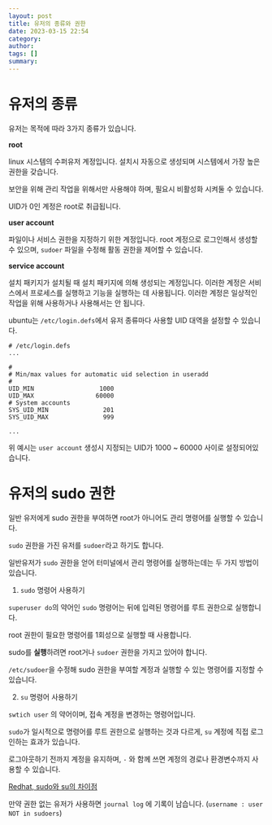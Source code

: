 ```yaml
---
layout: post
title: 유저의 종류와 권한
date: 2023-03-15 22:54
category: 
author: 
tags: []
summary: 
---
```



# 유저의 종류

유저는 목적에 따라 3가지 종류가 있습니다.

**root**

linux 시스템의 수퍼유저 계정입니다. 설치시 자동으로 생성되며 시스템에서 가장 높은 권한을 갖습니다.

보안을 위해 관리 작업을 위해서만 사용해야 하며, 필요시 비활성화 시켜둘 수 있습니다.

UID가 0인 계정은 root로 취급됩니다.


**user account**

파일이나 서비스 권한을 지정하기 위한 계정입니다. root 계정으로 로그인해서 생성할 수 있으며, `sudoer` 파일을 수정해 활동 권한을 제어할 수 있습니다.

**service account**

설치 패키지가 설치될 때 설치 패키지에 의해 생성되는 계정입니다. 이러한 계정은 서비스에서 프로세스를 실행하고 기능을 실행하는 데 사용됩니다. 이러한 계정은 일상적인 작업을 위해 사용하거나 사용해서는 안 됩니다.


ubuntu는 `/etc/login.defs`에서 유저 종류마다 사용할 UID 대역을 설정할 수 있습니다.

```console
# /etc/login.defs
...

#
# Min/max values for automatic uid selection in useradd
#
UID_MIN                  1000
UID_MAX                 60000
# System accounts
SYS_UID_MIN               201
SYS_UID_MAX               999

...

```

위 예시는 `user account` 생성시 지정되는 UID가 1000 ~ 60000 사이로 설정되어있습니다.


# 유저의 sudo 권한

일반 유저에게 sudo 권한을 부여하면 root가 아니어도 관리 명령어를 실행할 수 있습니다.

`sudo` 권한을 가진 유저를 `sudoer`라고 하기도 합니다.



일반유저가 `sudo` 권한을 얻어 터미널에서 관리 명령어를 실행하는데는 두 가지 방법이 있습니다.

1. `sudo` 명령어 사용하기

`superuser do`의 약어인 `sudo` 명령어는 뒤에 입력된 명령어를 루트 권한으로 실행합니다.

root 권한이 필요한 명령어를 1회성으로 실행할 때 사용합니다.

sudo를 **실행**하려면 root거나 `sudoer` 권한을 가지고 있어야 합니다.

`/etc/sudoer`을 수정해 sudo 권한을 부여할 계정과 실행할 수 있는 명령어를 지정할 수 있습니다.

2. `su` 명령어 사용하기

`swtich user` 의 약어이며, 접속 계정을 변경하는 명령어입니다.

`sudo`가 일시적으로 명령어를 루트 권한으로 실행하는 것과 다르게, `su` 계정에 직접 로그인하는 효과가 있습니다.

로그아웃하기 전까지 계정을 유지하며, `-` 와 함께 쓰면 계정의 경로나 환경변수까지 사용할 수 있습니다.

[Redhat, sudo와 su의 차이점](https://www.redhat.com/sysadmin/difference-between-sudo-su)

만약 권한 없는 유저가 사용하면 `journal log` 에 기록이 남습니다. (`username : user NOT in sudoers`)